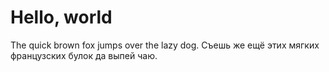 # Hello, world

The quick brown fox jumps over the lazy dog.
Съешь же ещё этих мягких французских булок да выпей чаю.